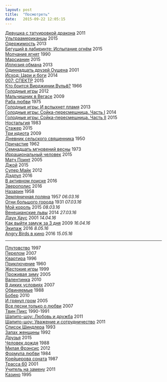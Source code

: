 ```yaml
---
layout: post
title:  "Посмотреть"
date:   2015-09-22 12:05:15
---
```


[Девушка с татуировкой дракона](http://www.kinopoisk.ru/film/491724/) 2011<br>
[Ультраамериканцы](http://www.kinopoisk.ru/film/807399/) 2015<br>
[Одержимость](http://www.kinopoisk.ru/film/725190/) 2013<br>
[Бегущий в лабиринте: Испытание огнём](http://www.kinopoisk.ru/film/842673/) 2015<br>
[Молчание ягнят](http://www.kinopoisk.ru/film/345/) 1990<br>
[Марсианин](http://www.kinopoisk.ru/film/841700/) 2015<br>
[Иллюзия обмана](http://www.kinopoisk.ru/film/522892/) 2013<br>
[Одиннадцать друзей Оушена](http://www.kinopoisk.ru/film/770/) 2001<br>
[Исход: Цари и боги](http://www.kinopoisk.ru/film/484611/) 2014<br>
[007: СПЕКТР](http://www.kinopoisk.ru/film/678552/) 2015<br>
[Кто боится Вирджинии Вульф?](http://www.kinopoisk.ru/film/490/) 1966<br>
[Голодные игры](http://www.kinopoisk.ru/film/468581/) 2012<br>
[Мальчишник в Вегасе](http://www.kinopoisk.ru/film/426004/) 2009<br>
[Раба любви](http://www.kinopoisk.ru/film/42030/) 1975<br>
[Голодные игры: И вспыхнет пламя](http://www.kinopoisk.ru/film/602373/) 2013<br>
[Голодные игры: Сойка-пересмешница. Часть I](http://www.kinopoisk.ru/film/661911/) 2014<br>
[Голодные игры: Сойка-пересмешница. Часть II](http://www.kinopoisk.ru/film/663715/) 2015<br>
[Ностальгия](http://www.kinopoisk.ru/film/46464/) 1983<br>
[Стажер](http://www.kinopoisk.ru/film/677893/) 2015<br>
[Три идиота](http://www.kinopoisk.ru/film/423210/) 2009<br>
[Дневник сельского священника](http://www.kinopoisk.ru/film/94546/) 1950<br>
[Причастие](http://www.kinopoisk.ru/film/15183/) 1962<br>
[Семнадцать мгновений весны](http://www.kinopoisk.ru/film/89540/) 1973<br>
[Иррациональный человек](http://www.kinopoisk.ru/film/840992/) 2015<br>
[Матч Поинт](http://www.kinopoisk.ru/film/81530/) 2005<br>
[Джой](http://www.kinopoisk.ru/film/713051/) 2015<br>
[Супер Майк](http://www.kinopoisk.ru/film/586488/) 2012<br>
[Дэдпул](http://www.kinopoisk.ru/film/462360/) 2016<br>
[В активном поиске](http://www.kinopoisk.ru/film/462538/) 2016<br>
[Зверополис](http://www.kinopoisk.ru/film/775276/) 2016<br>
[Назарин](http://www.kinopoisk.ru/film/59136/) 1958<br>
[Земляничная поляна](http://www.kinopoisk.ru/film/508/) 1957 <i>06.03.16</i><br>
[Огни большого города](http://www.kinopoisk.ru/film/414/) 1931 <i>07.03.16</i><br>
[Мой король](http://www.kinopoisk.ru/film/821508/) 2015 <i>08.03.16</i><br>
[Венецианские львы](http://www.kinopoisk.ru/film/814482/) 2014 <i>27.03.16</i><br>
[Даун Хаус](http://www.kinopoisk.ru/film/41149/) 2001 <i>14.04.16</i><br>
[Как выйти замуж за 3 дня](http://www.kinopoisk.ru/film/427884/) 2009 <i>16.04.16</i><br>
[Экипаж](http://www.kinopoisk.ru/film/839818/) 2016 <i>8.05.16</i><br>
[Angry Birds в кино](http://www.kinopoisk.ru/film/609618/) 2016 <i>15.05.16</i><br>

***

[Плутовство](http://www.kinopoisk.ru/film/2989/) 1997<br>
[Перелом](http://www.kinopoisk.ru/film/220617/) 2007<br>
[Квартира](http://www.kinopoisk.ru/film/3720/) 1996<br>
[Приключение](http://www.kinopoisk.ru/film/63930/) 1960<br>
[Жестокие игры](http://www.kinopoisk.ru/film/12192/) 1999<br>
[Проживая зиму](http://www.kinopoisk.ru/film/53951/) 2005<br>
[Валентинка](http://www.kinopoisk.ru/film/404459/) 2010<br>
[В диких условиях](http://www.kinopoisk.ru/film/252626/) 2007<br>
[Обвиняемые](http://www.kinopoisk.ru/film/9842/) 1988<br>
[Бобер](http://www.kinopoisk.ru/film/474521/) 2010<br>
[И грянул гром](http://www.kinopoisk.ru/film/4473/) 2005<br>
[Все песни только о любви](http://www.kinopoisk.ru/film/281144/) 2007<br>
[Твин Пикс](http://www.kinopoisk.ru/film/84358/) 1990-1991<br>
[Шапито-шоу: Любовь и дружба](http://www.kinopoisk.ru/film/468201/) 2011<br>
[Шапито-шоу: Уважение и сотрудничество](http://www.kinopoisk.ru/film/660895/) 2011<br>
[Список Шиндлера](http://www.kinopoisk.ru/film/329/) 1993<br>
[Запах женщины](http://www.kinopoisk.ru/film/4871/) 1992<br>
[Друзья](http://www.kinopoisk.ru/film/851364/) 2015<br>
[Человек дождя](http://www.kinopoisk.ru/film/519/) 1988<br>
[Милая Фрэнсис](http://www.kinopoisk.ru/film/677442/) 2012<br>
[Формула любви](http://www.kinopoisk.ru/film/81432/) 1984<br>
[Крейцерова соната](http://www.kinopoisk.ru/film/44972/) 1987<br>
[Трасса 60](http://www.kinopoisk.ru/film/3563/) 2001<br>
[Учитель на замену](http://www.kinopoisk.ru/film/535337/) 2011<br>
[Казино](https://www.kinopoisk.ru/film/2494/) 1995<br>
